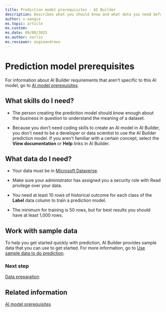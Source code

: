 ```yaml
---
title: Prediction model prerequisites - AI Builder
description: Describes what you should know and what data you need before you can build a prediction model in AI Builder.
author: v-aangie
ms.topic: article
ms.custom:
ms.date: 09/08/2025
ms.author: norliu
ms.reviewer: angieandrews
---
```


# Prediction model prerequisites

For information about AI Builder requirements that aren't specific to this AI model, go to [AI model prerequisites](build-model.md#prerequisites).

## What skills do I need?

- The person creating the prediction model should know enough about the business in question to understand the meaning of a dataset.

- Because you don't need coding skills to create an AI model in AI Builder, you don't need to be a developer or data scientist to use the AI Builder prediction model. If you aren't familiar with a certain concept, select the **View documentation** or **Help** links in AI Builder.

## What data do I need?

- Your data must be in [Microsoft Dataverse](/powerapps/maker/common-data-service/data-platform-intro).

- Make sure your administrator has assigned you a security role with Read privilege over your data.

- You need at least 10 rows of historical outcome for each class of the **Label** data column to train a prediction model.

- The minimum for training is 50 rows, but for best results you should have at least 1,000 rows.

## Work with sample data

To help you get started quickly with prediction, AI Builder provides sample data that you can use to get started. For more information, go to [Use sample data to do prediction](prediction-sample-data.md).

### Next step

[Data preparation](prediction-data-prep.md)

## Related information

[AI model prerequisites](build-model.md#prerequisites)

